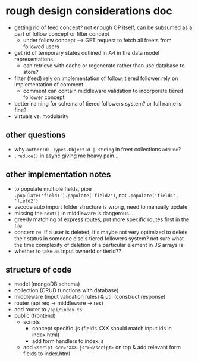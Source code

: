 # rough design considerations doc
- getting rid of feed concept? not enough OP itself, can be subsumed as a part of follow concept or filter concept
    - under follow concept --> GET request to fetch all freets from followed users
- get rid of temporary states outlined in A4 in the data model representations
    - can retrieve with cache or regenerate rather than use database to store?
- filter (feed) rely on implementation of follow, tiered follower rely on implementation of comment
    - comment can contain middleware validation to incorporate tiered follower concept
- better naming for schema of tiered followers system? or full name is fine?
- virtuals vs. modularity

## other questions
- why ```authorId: Types.ObjectId | string``` in freet collections `addOne`?
- `.reduce()` in async giving me heavy pain...

## other implementation notes
- to populate multiple fields, pipe `.populate('field1').populate('field2')`, not `.populate('field1', 'field2')`
- vscode auto import folder structure is wrong, need to manually update
- missing the `next()` in middleware is dangerous....
- greedy matching of express routes, put more specific routes first in the file
- concern re: if a user is deleted, it's maybe not very optimized to delete their status in someone else's tiered followers system? not sure what the time complexity of deletion of a particular element in JS arrays is 
- whether to take as input ownerId or tierId??

## structure of code
- model (mongoDB schema)
- collection (CRUD functions with database)
- middleware (input validation rules) & util (construct response)
- router (api req -> middleware -> res)
- add router to `/api/index.ts`
- public (frontend)
    - scripts
        - concept specific .js (fields.XXX should match input ids in index.html)
        - add form handlers to index.js 
    - add `<script scr="XXX.js"></script>` on top & add relevant form fields to index.html 